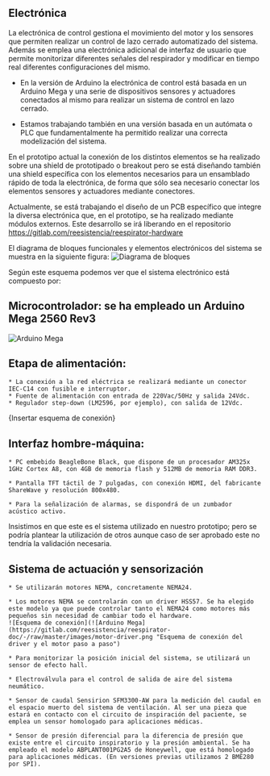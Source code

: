 ## Electrónica
La electrónica de control gestiona el movimiento del motor y los sensores que permiten realizar un control de lazo cerrado automatizado del sistema. Además se emplea una electrónica adicional de interfaz de usuario que permite monitorizar diferentes señales del respirador y modificar en tiempo real diferentes configuraciones del mismo.

* En la versión de Arduino la electrónica de control está basada en un Arduino Mega y una serie de dispositivos sensores y actuadores conectados al mismo para realizar un sistema de control en lazo cerrado. 

* Estamos trabajando también en una versión basada en un autómata o PLC que fundamentalmente ha permitido realizar una correcta modelización del sistema.

En el prototipo actual la conexión de los distintos elementos se ha realizado sobre una shield de prototipado o breakout pero se está diseñando también una shield específica con los elementos necesarios para un ensamblado rápido de toda la electrónica, de forma que sólo sea necesario conectar los elementos sensores y actuadores mediante conectores.

Actualmente, se está trabajando el diseño de un PCB específico que integre la diversa electrónica que, en el prototipo, se ha realizado mediante módulos externos. Este desarrollo se irá liberando en el repositorio https://gitlab.com/reesistencia/reespirator-hardware

El diagrama de bloques funcionales y elementos electrónicos del sistema se muestra en la siguiente figura:
![Diagrama de bloques](https://gitlab.com/reesistencia/reespirator-doc/-/raw/master/images/diagrama-de-bloques.jpg "Diagrama de bloques")

Según este esquema podemos ver que el sistema electrónico está compuesto por:

## Microcontrolador: se ha empleado un Arduino Mega 2560 Rev3
![Arduino Mega](https://gitlab.com/reesistencia/reespirator-doc/-/raw/master/images/Arduino-mega.jpg "Arduino Mega")

## Etapa de alimentación:
	* La conexión a la red eléctrica se realizará mediante un conector IEC-C14 con fusible e interruptor.
	* Fuente de alimentación con entrada de 220Vac/50Hz y salida 24Vdc.
	* Regulador step-down (LM2596, por ejemplo), con salida de 12Vdc.

{Insertar esquema de conexión}


## Interfaz hombre-máquina:

	* PC embebido BeagleBone Black, que dispone de un procesador AM325x 1GHz Cortex A8, con 4GB de memoria flash y 512MB de memoria RAM DDR3.

	* Pantalla TFT táctil de 7 pulgadas, con conexión HDMI, del fabricante ShareWave y resolución 800x480.

	* Para la señalización de alarmas, se dispondrá de un zumbador acústico activo.

Insistimos en que este es el sistema utilizado en nuestro prototipo; pero se podría plantear la utilización de otros aunque caso de ser aprobado este no tendría la validación necesaria.

## Sistema de actuación y sensorización

	* Se utilizarán motores NEMA, concretamente NEMA24.

	* Los motores NEMA se controlarán con un driver HSS57. Se ha elegido este modelo ya que puede controlar tanto el NEMA24 como motores más pequeños sin necesidad de cambiar todo el hardware.
	![Esquema de conexión](![Arduino Mega](https://gitlab.com/reesistencia/reespirator-doc/-/raw/master/images/motor-driver.png "Esquema de conexión del driver y el motor paso a paso")

	* Para monitorizar la posición inicial del sistema, se utilizará un sensor de efecto hall.

	* Electroválvula para el control de salida de aire del sistema neumático.

	* Sensor de caudal Sensirion SFM3300-AW para la medición del caudal en el espacio muerto del sistema de ventilación. Al ser una pieza que estará en contacto con el circuito de inspiración del paciente, se emplea un sensor homologado para aplicaciones médicas.

	* Sensor de presión diferencial para la diferencia de presión que existe entre el circuito inspiratorio y la presión ambiental. Se ha empleado el modelo ABPLANT001PG2A5 de Honeywell, que está homologado para aplicaciones médicas. (En versiones previas utilizamos 2 BME280 por SPI).
	